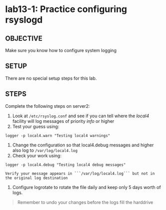 # lab13-1: Practice configuring rsyslogd
## OBJECTIVE

Make sure you know how to configure system logging

## SETUP

There are no special setup steps for this lab.

## STEPS
Complete the following steps on server2:
1. Look at ```/etc/rsyslog.conf``` and see if you can tell where the *local4* facility will log messages of priority *info* or higher
1. Test your guess using:
  ```
  logger -p local4.warn "Testing local4 warnings"
  ```
1. Change the configuration so that local4.debug messages and higher also log to ```/var/log/local4.log```
1. Check your work using:
  ```
  logger -p local4.debug "Testing local4 debug messages"
  ```
    Verify your message appears in ```/var/log/local4.log``` but not in the original log destination
1. Configure logrotate to rotate the file daily and keep only 5 days worth of logs.

> Remember to undo your changes before the logs fill the harddrive
